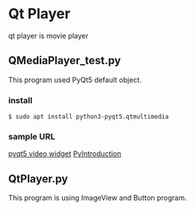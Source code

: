 # Qt Player

qt player is movie player

## QMediaPlayer_test.py

This program used PyQt5 default object.

### install

```
$ sudo apt install python3-pyqt5.qtmultimedia
```

### sample URL
[pyqt5 video widget](https://pythonprogramminglanguage.com/pyqt5-video-widget/)
[PyIntroduction](https://github.com/tody411/PyIntroduction/blob/master/pyqt/media_player.md)

## QtPlayer.py

This program is using ImageView and Button program.
